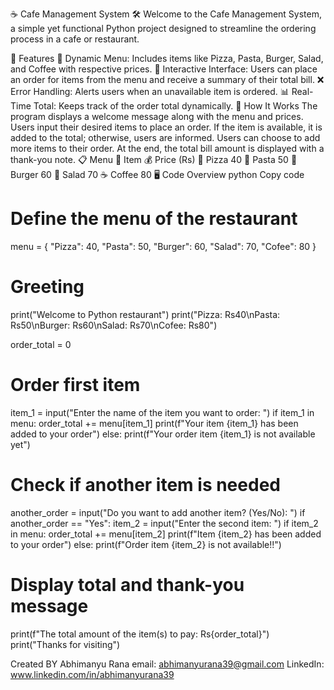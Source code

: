 ☕ Cafe Management System 🛠️
Welcome to the Cafe Management System, a simple yet functional Python project designed to streamline the ordering process in a cafe or restaurant.

📜 Features
📝 Dynamic Menu: Includes items like Pizza, Pasta, Burger, Salad, and Coffee with respective prices.
🤝 Interactive Interface: Users can place an order for items from the menu and receive a summary of their total bill.
❌ Error Handling: Alerts users when an unavailable item is ordered.
📊 Real-Time Total: Keeps track of the order total dynamically.
🧩 How It Works
The program displays a welcome message along with the menu and prices.
Users input their desired items to place an order.
If the item is available, it is added to the total; otherwise, users are informed.
Users can choose to add more items to their order.
At the end, the total bill amount is displayed with a thank-you note.
📋 Menu
🍴 Item	💰 Price (Rs)
🍕 Pizza	40
🍝 Pasta	50
🍔 Burger	60
🥗 Salad	70
☕ Coffee	80
🖥️ Code Overview
python
Copy code
# Define the menu of the restaurant
menu = {
    "Pizza": 40,
    "Pasta": 50,
    "Burger": 60,
    "Salad": 70,
    "Cofee": 80
}

# Greeting
print("Welcome to Python restaurant")
print("Pizza: Rs40\nPasta: Rs50\nBurger: Rs60\nSalad: Rs70\nCofee: Rs80")

order_total = 0

# Order first item
item_1 = input("Enter the name of the item you want to order: ")
if item_1 in menu:
    order_total += menu[item_1]
    print(f"Your item {item_1} has been added to your order")
else:
    print(f"Your order item {item_1} is not available yet")

# Check if another item is needed
another_order = input("Do you want to add another item? (Yes/No): ")
if another_order == "Yes":
    item_2 = input("Enter the second item: ")
    if item_2 in menu:
        order_total += menu[item_2]
        print(f"Item {item_2} has been added to your order")
    else:
        print(f"Order item {item_2} is not available!!")

# Display total and thank-you message
print(f"The total amount of the item(s) to pay: Rs{order_total}")
print("Thanks for visiting")

Created BY Abhimanyu Rana
email: abhimanyurana39@gmail.com
LinkedIn: www.linkedin.com/in/abhimanyurana39
